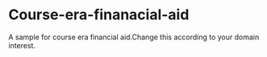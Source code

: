 # Course-era-finanacial-aid
A sample for course era financial aid.Change this according to your domain interest.
